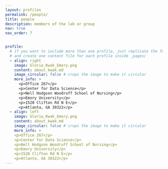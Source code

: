 ```yaml
---
layout: profiles
permalink: /people/
title: people
description: members of the lab or group
nav: true
nav_order: 7


profile:
  # if you want to include more than one profile, just replicate the following block
  # and create one content file for each profile inside _pages/
  - align: right
    image: Gloria_Kwak_Emory.png
    content: about_kwak.md
    image_circular: false # crops the image to make it circular
    more_info: >
      <p>Office 267</p>
      <p>Center for Data Science</p>
      <p>Nell Hodgson Woodruff School of Nursing</p>
      <p>Emory University</p>
      <p>1520 Clifton Rd N E</p>
      <p>Atlanta, GA 30322</p>
  - align: left
    image: Gloria_Kwak_Emory.png
    content: about_kwak.md
    image_circular: false # crops the image to make it circular
    more_info: >
    <p>Office 267</p>
    <p>Center for Data Science</p>
    <p>Nell Hodgson Woodruff School of Nursing</p>
    <p>Emory University</p>
    <p>1520 Clifton Rd N E</p>
    <p>Atlanta, GA 30322</p>
---
```


<!-- profiles:
  # if you want to include more than one profile, just replicate the following block
  # and create one content file for each profile inside _pages/
  - align: right
    image: prof_pic.jpg
    content: about_einstein.md
    image_circular: false # crops the image to make it circular
    more_info: >
      <p>555 your office number</p>
      <p>123 your address street</p>
      <p>Your City, State 12345</p>
  - align: left
    image: prof_pic.jpg
    content: about_einstein.md
    image_circular: false # crops the image to make it circular
    more_info: >
      <p>555 your office number</p>
      <p>123 your address street</p>
      <p>Your City, State 12345</p>

-->
